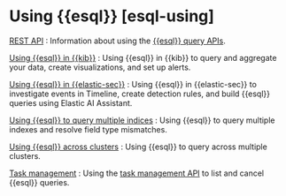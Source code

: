# Using {{esql}} [esql-using]

[REST API](../../../explore-analyze/query-filter/languages/esql-rest.md)
:   Information about using the [{{esql}} query APIs](https://www.elastic.co/docs/api/doc/elasticsearch/group/endpoint-esql).

[Using {{esql}} in {{kib}}](../../../explore-analyze/query-filter/languages/esql-kibana.md)
:   Using {{esql}} in {{kib}} to query and aggregate your data, create visualizations, and set up alerts.

[Using {{esql}} in {{elastic-sec}}](../../../explore-analyze/query-filter/languages/esql-elastic-security.md)
:   Using {{esql}} in {{elastic-sec}} to investigate events in Timeline, create detection rules, and build {{esql}} queries using Elastic AI Assistant.

[Using {{esql}} to query multiple indices](../../../explore-analyze/query-filter/languages/esql-multi-index.md)
:   Using {{esql}} to query multiple indexes and resolve field type mismatches.

[Using {{esql}} across clusters](../../../explore-analyze/query-filter/languages/esql-cross-clusters.md)
:   Using {{esql}} to query across multiple clusters.

[Task management](../../../explore-analyze/query-filter/languages/esql-task-management.md)
:   Using the [task management API](https://www.elastic.co/docs/api/doc/elasticsearch/group/endpoint-tasks) to list and cancel {{esql}} queries.








